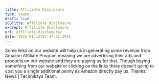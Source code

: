 ```yaml
---
title: Affiliate Disclosure
type: pages
draft: true
SEOTitle: Affiliate Disclosure
excrept: Affiliate Disclosure
url: affiliate-disclosure/
date: 2021-01-12T07:47:31.394Z
---
```

Some links on our website will help us in generating some revenue from Amazon Affiliate Program meaning we are advertising their ads and products on our website and they are paying us for that. Though buying something from our website or clicking on the links there doesn’t going to cost you a single additional penny as Amazon directly pay us. Thanks! News | Technikaya Team.